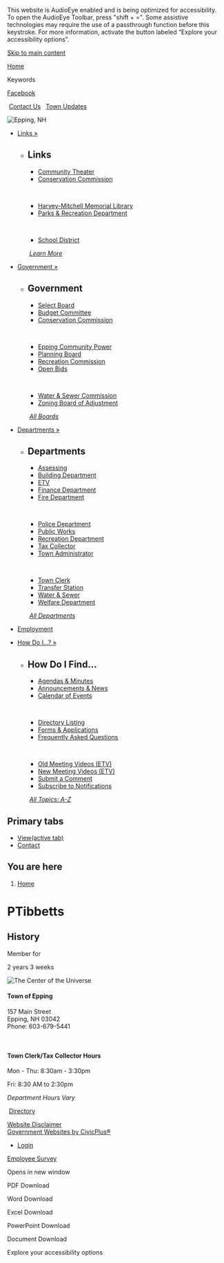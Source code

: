 This website is AudioEye enabled and is being optimized for accessibility. To open the AudioEye Toolbar, press "shift + =". Some assistive technologies may require the use of a passthrough function before this keystroke. For more information, activate the button labeled “Explore your accessibility options”.

[Skip to main content](https://www.townofepping.com/users/ptibbetts/)

[Home](https://www.eppingnh.gov)

Keywords

[Facebook](https://www.facebook.com/eppingtownhall)

 [Contact Us](https://www.eppingnh.gov/home/webforms/comments)   [Town Updates](https://www.eppingnh.gov/home/webforms/join-our-email-notification-list-town-updates)

![Epping, NH](https://www.eppingnh.gov/sites/all/themes/custom/sites/eppingnh/eppingnh_theme/logo.png)

- [Links »](https://www.townofepping.com/about)
  
  - ## Links
    
    - [Community Theater](https://www.eppingtheater.org)
    - [Conservation Commission](https://www.eppingoutdoors.com)
    
     
    
    - [Harvey-Mitchell Memorial Library](https://www.eppinglibrary.com)
    - [Parks &amp; Recreation Department](https://eppingrecreation.org)
    
     
    
    - [School District](https://www.sau14.org)
    
     [*Learn More*](https://www.eppingnh.gov/about)
- [Government »](https://www.townofepping.com/boards)
  
  - ## Government
    
    - [Select Board](https://www.townofepping.com/select-board)
    - [Budget Committee](https://www.eppingnh.gov/budget-committee)
    - [Conservation Commission](https://www.eppingnh.gov/conservation-commission)
    
     
    
    - [Epping Community Power](https://www.eppingnh.gov/energy-aggregation-committee)
    - [Planning Board](https://www.eppingnh.gov/planning-board)
    - [Recreation Commission](https://www.eppingnh.gov/recreation-commission)
    - [Open Bids](https://www.eppingnh.gov/survey/pages/open-bids)
    
     
    
    - [Water &amp; Sewer Commission](https://www.eppingnh.gov/water-sewer-commission)
    - [Zoning Board of Adjustment](https://www.eppingnh.gov/zoning-board-adjustment)
    
     [*All Boards*](https://www.eppingnh.gov/boards)
- [Departments »](https://www.townofepping.com/departments)
  
  - ## Departments
    
    - [Assessing](https://www.eppingnh.gov/assessing)
    - [Building Department](https://www.eppingnh.gov/building-department)
    - [ETV](https://www.eppingnh.gov/etv)
    - [Finance Department](https://www.eppingnh.gov/finance-department)
    - [Fire Department](https://www.eppingnh.gov/fire-department)
    
     
    
    - [Police Department](https://www.eppingnh.gov/police-department)
    - [Public Works](https://www.eppingnh.gov/public-works)
    - [Recreation Department](https://www.eppingnh.gov/recreation-department)
    - [Tax Collector](https://www.eppingnh.gov/tax-collector)
    - [Town Administrator](https://www.eppingnh.gov/town-administrator)
    
     
    
    - [Town Clerk](https://www.eppingnh.gov/town-clerk)
    - [Transfer Station](https://www.eppingnh.gov/transfer-station)
    - [Water &amp; Sewer](https://www.eppingnh.gov/water-sewer)
    - [Welfare Department](https://www.eppingnh.gov/welfare-department)
    
     [*All Departments*](https://www.eppingnh.gov/departments)
- [Employment](https://www.townofepping.com/home/pages/employment)
- [How Do I...? »](https://www.townofepping.com/home/pages/menu)
  
  - ## How Do I Find...
    
    - [Agendas &amp; Minutes](https://www.eppingnh.gov/minutes-and-agendas)
    - [Announcements &amp; News](https://www.eppingnh.gov/node/1/news)
    - [Calendar of Events](https://www.eppingnh.gov/calendar)
    
     
    
    - [Directory Listing](https://www.eppingnh.gov/contacts-directory)
    - [Forms &amp; Applications](https://www.eppingnh.gov/files)
    - [Frequently Asked Questions](https://www.eppingnh.gov/faqs)
    
     
    
    - [Old Meeting Videos (ETV)](https://epping.vod.castus.tv/vod)
    - [New Meeting Videos (ETV)](https://cloud.castus.tv/vod/epping?page=HOME&fbclid=IwY2xjawJsxvNleHRuA2FlbQIxMQABHs6dPlgdiKeqxXUTVSEx3tL4H7QvK4A3sB9AUeQrXrIGVOLEcPi5cuNutQnv_aem_a5JL2DvMNiKSwkINDBhd5Q)
    - [Submit a Comment](https://www.eppingnh.gov/home/webforms/comments)
    - [Subscribe to Notifications](https://www.eppingnh.gov/subscribe)
    
     [*All Topics: A-Z*](https://www.eppingnh.gov/where)

## Primary tabs

- [View(active tab)](https://www.townofepping.com/users/ptibbetts)
- [Contact](https://www.townofepping.com/user/666/contact)

## You are here

1. [Home](https://www.townofepping.com)

# PTibbetts

## History

Member for

2 years 3 weeks

![The Center of the Universe](https://www.eppingnh.gov/sites/g/files/vyhlif8156/f/universe-logo.png)

#### Town of Epping

157 Main Street  
Epping, NH 03042  
Phone: 603-679-5441

 

#### Town Clerk/Tax Collector Hours

Mon - Thu: 8:30am - 3:30pm

Fri: 8:30 AM to 2:30pm

*Department Hours Vary*

 [Directory](https://www.eppingnh.gov/contacts-directory)

[Website Disclaimer](https://www.eppingnh.gov/home/pages/website-disclaimer)  
[Government Websites by CivicPlus®](https://www.civicplus.com)

- [Login](https://www.townofepping.com/user/login?current=user%2F666)

[Employee Survey](https://www.eppingnh.gov/survey/webforms/workplace-culture-survey)

Opens in new window

PDF Download

Word Download

Excel Download

PowerPoint Download

Document Download

Explore your accessibility options